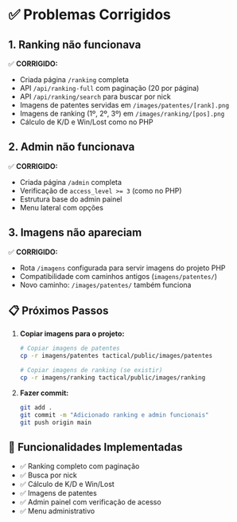 # ✅ Problemas Corrigidos

## 1. Ranking não funcionava

✅ **CORRIGIDO:**
- Criada página `/ranking` completa
- API `/api/ranking-full` com paginação (20 por página)
- API `/api/ranking/search` para buscar por nick
- Imagens de patentes servidas em `/images/patentes/[rank].png`
- Imagens de ranking (1º, 2º, 3º) em `/images/ranking/[pos].png`
- Cálculo de K/D e Win/Lost como no PHP

## 2. Admin não funcionava

✅ **CORRIGIDO:**
- Criada página `/admin` completa
- Verificação de `access_level >= 3` (como no PHP)
- Estrutura base do admin painel
- Menu lateral com opções

## 3. Imagens não apareciam

✅ **CORRIGIDO:**
- Rota `/imagens` configurada para servir imagens do projeto PHP
- Compatibilidade com caminhos antigos (`imagens/patentes/`)
- Novo caminho: `/images/patentes/` também funciona

## 📋 Próximos Passos

1. **Copiar imagens para o projeto:**
   ```bash
   # Copiar imagens de patentes
   cp -r imagens/patentes tactical/public/images/patentes
   
   # Copiar imagens de ranking (se existir)
   cp -r imagens/ranking tactical/public/images/ranking
   ```

2. **Fazer commit:**
   ```bash
   git add .
   git commit -m "Adicionado ranking e admin funcionais"
   git push origin main
   ```

## 🎯 Funcionalidades Implementadas

- ✅ Ranking completo com paginação
- ✅ Busca por nick
- ✅ Cálculo de K/D e Win/Lost
- ✅ Imagens de patentes
- ✅ Admin painel com verificação de acesso
- ✅ Menu administrativo

